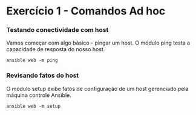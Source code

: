 # Exercício 1 - Comandos Ad hoc
### Testando conectividade com host 
Vamos começar com algo básico - pingar um host. O módulo ping testa a capacidade de resposta do nosso host.

```ansible web -m ping```

### Revisando fatos do host 
O módulo setup exibe fatos de configuração de um host gerenciado pela máquina controle Ansible.

```ansible web -m setup```


